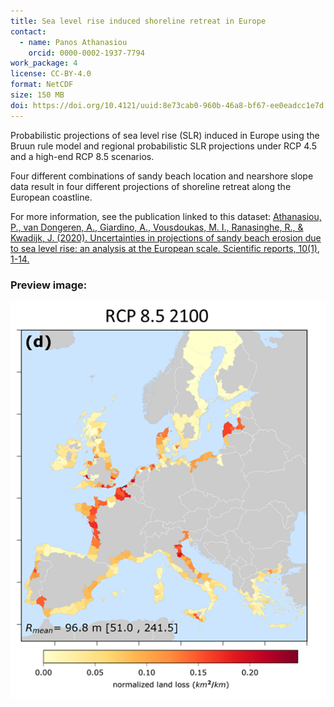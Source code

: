 ```yaml
---
title: Sea level rise induced shoreline retreat in Europe
contact:
  - name: Panos Athanasiou
    orcid: 0000-0002-1937-7794
work_package: 4
license: CC-BY-4.0
format: NetCDF
size: 150 MB
doi: https://doi.org/10.4121/uuid:8e73cab0-960b-46a8-bf67-ee0eadcc1e7d
---
```

Probabilistic projections of sea level rise (SLR) induced in Europe using the Bruun rule model and regional probabilistic SLR projections under RCP 4.5 and a high-end RCP 8.5 scenarios.
<!--more-->
Four different combinations of sandy beach location and nearshore slope data result in four different projections of shoreline retreat along the European coastline.

For more information, see the publication linked to this dataset:
[Athanasiou, P., van Dongeren, A., Giardino, A., Vousdoukas, M. I., Ranasinghe, R., & Kwadijk, J. (2020). Uncertainties in projections of sandy beach erosion due to sea level rise: an analysis at the European scale. Scientific reports, 10(1), 1-14.](https://doi.org/10.1038/s41598-020-68576-0)

### Preview image:
![shoreline_retreat](shoreline_retreat.png)
